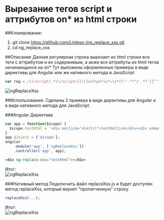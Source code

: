 # Вырезание тегов script и аттрибутов on* из html строки

##Клоинрование:
  1. git clone https://github.com/Linless-/ng_replace_xss.git
  2. cd ng_replace_xss

##Описание
  Данная регулярная строка вырезает из html строки все теги с аттрибутом <script></script> и их содержимым, а акже все аттрибуты из html тегов начинающихся на on*
  Тут выложены оформленные примеры в виде директивы для Angular или же нативного метода в JavaScript

  ```JavaScript
  var reg = /((<script).*(\/script>))|((on)\w+(\s*=\s*(?:".*?"|'.*?'|[^'">\s]+)))/g;
  ```

  ![ngReplaceXss](http://i.imgur.com/kzL7Atl.png)

##Использование:
  Сделаны 2 примера в виде директивы для Angular и в виде нативного метода для JavaScript.

###Angular Директива
  ```JavaScript
  var app = function($scope) {
    $scope.testHtml = '<div onclick="alert()">testOnClick</div><div onmouseover="alert()" style="color: red;">testOnmouseOver</div>';
  }
  app.$inject = ['$scope'];
  angular
      .module('app', ['ngReplaceXss'])
      .controller('app', app);
  ```
  ```html
  <div ng-replace-xss="testHtml"></div>
  ```
  Итог:
  <br/>
  ![ngReplaceXss](http://i.imgur.com/7pmfBec.png)

###Нативный метод
  Подключить файл replaceXss.js и будет доступен метод replaceXss, который вернет "пропатченную" строку
  ```JavaScript
  replaceXss(...);
  ```
  Итог:
  <br/>
  ![ngReplaceXss](http://i.imgur.com/qJHt9nG.png)
